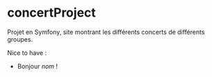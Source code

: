 # concertProject

Projet en Symfony, site montrant les différents concerts de différents groupes.

Nice to have :

- Bonjour _nom_ !
